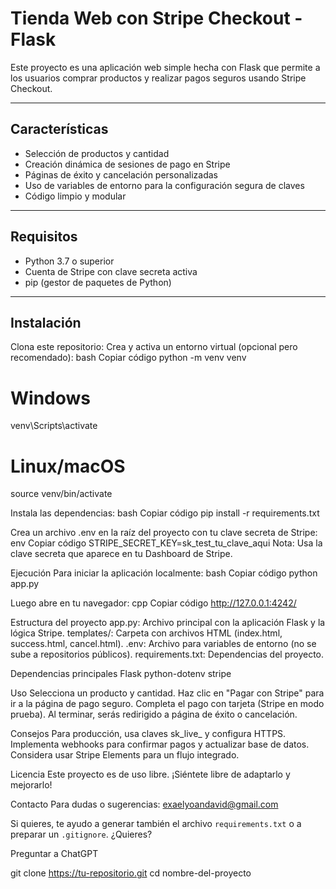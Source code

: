 # Tienda Web con Stripe Checkout - Flask

Este proyecto es una aplicación web simple hecha con Flask que permite a los usuarios comprar productos y realizar pagos seguros usando Stripe Checkout.

---

## Características

- Selección de productos y cantidad
- Creación dinámica de sesiones de pago en Stripe
- Páginas de éxito y cancelación personalizadas
- Uso de variables de entorno para la configuración segura de claves
- Código limpio y modular

---

## Requisitos

- Python 3.7 o superior
- Cuenta de Stripe con clave secreta activa
- pip (gestor de paquetes de Python)

---

## Instalación

Clona este repositorio:
Crea y activa un entorno virtual (opcional pero recomendado):
bash
Copiar código
python -m venv venv
# Windows
venv\Scripts\activate
# Linux/macOS
source venv/bin/activate

Instala las dependencias:
bash
Copiar código
pip install -r requirements.txt

Crea un archivo .env en la raíz del proyecto con tu clave secreta de Stripe:
env
Copiar código
STRIPE_SECRET_KEY=sk_test_tu_clave_aqui
Nota: Usa la clave secreta que aparece en tu Dashboard de Stripe.

Ejecución
Para iniciar la aplicación localmente:
bash
Copiar código
python app.py

Luego abre en tu navegador:
cpp
Copiar código
http://127.0.0.1:4242/

Estructura del proyecto
app.py: Archivo principal con la aplicación Flask y la lógica Stripe.
templates/: Carpeta con archivos HTML (index.html, success.html, cancel.html).
.env: Archivo para variables de entorno (no se sube a repositorios públicos).
requirements.txt: Dependencias del proyecto.

Dependencias principales
Flask
python-dotenv
stripe

Uso
Selecciona un producto y cantidad.
Haz clic en "Pagar con Stripe" para ir a la página de pago seguro.
Completa el pago con tarjeta (Stripe en modo prueba).
Al terminar, serás redirigido a página de éxito o cancelación.

Consejos
Para producción, usa claves sk_live_ y configura HTTPS.
Implementa webhooks para confirmar pagos y actualizar base de datos.
Considera usar Stripe Elements para un flujo integrado.

Licencia
Este proyecto es de uso libre. ¡Siéntete libre de adaptarlo y mejorarlo!

Contacto
Para dudas o sugerencias: exaelyoandavid@gmail.com

Si quieres, te ayudo a generar también el archivo `requirements.txt` o a preparar un `.gitignore`. ¿Quieres?








Preguntar a ChatGPT

git clone https://tu-repositorio.git
cd nombre-del-proyecto
